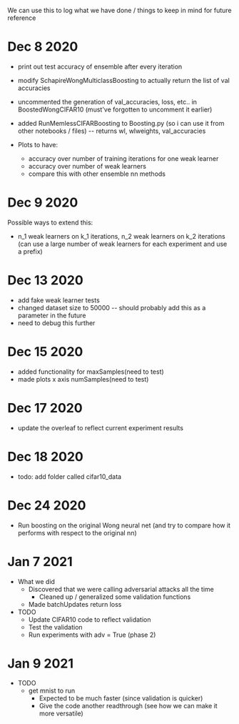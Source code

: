 We can use this to log what we have done / things to keep in mind for future reference

# Dec 8 2020

- print out test accuracy of ensemble after every iteration

- modify SchapireWongMulticlassBoosting to actually return the list of val accuracies

- uncommented the generation of val_accuracies, loss, etc.. in BoostedWongCIFAR10 (must've forgotten to uncomment it earlier)

- added RunMemlessCIFARBoosting to Boosting.py (so i can use it from other notebooks / files) -- returns wl, wlweights, val_accuracies

- Plots to have:
    - accuracy over number of training iterations for one weak learner
    - accuracy over number of weak learners
    - compare this with other ensemble nn methods
    
# Dec 9 2020

Possible ways to extend this:

- n_1 weak learners on k_1 iterations, n_2 weak learners on k_2 iterations (can use a large number of weak learners
for each experiment and use a prefix)

# Dec 13 2020

- add fake weak learner tests
- changed dataset size to 50000 -- should probably add this as a parameter in the future
- need to debug this further


# Dec 15 2020
- added functionality for maxSamples(need to test)
- made plots x axis numSamples(need to test)

# Dec 17 2020
- update the overleaf to reflect current experiment results

# Dec 18 2020
- todo: add folder called cifar10_data

# Dec 24 2020
- Run boosting on the original Wong neural net (and try to compare how it performs with respect to the original nn)

# Jan 7 2021
- What we did
    * Discovered that we were calling adversarial attacks all the time
        * Cleaned up / generalized some validation functions
    * Made batchUpdates return loss
- TODO
    * Update CIFAR10 code to reflect validation
    * Test the validation
    * Run experiments with adv = True (phase 2)
    
# Jan 9 2021
- TODO
    * get mnist to run
        * Expected to be much faster (since validation is quicker)
        * Give the code another readthrough (see how we can make it more versatile)
